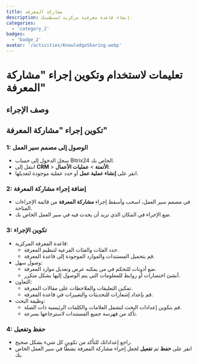 ```yaml
---
title: مشاركة المعرفة
description: إنشاء قاعدة معرفية مركزية لمنظمتك.
categories: 
  - 'category_2'
badges: 
  - 'badge_2'
avatar: '/activities/KnowledgeSharing.webp'
---
```

# تعليمات لاستخدام وتكوين إجراء "مشاركة المعرفة"

## وصف الإجراء

## **تكوين إجراء "مشاركة المعرفة"**

### 1: الوصول إلى مصمم سير العمل
- سجل الدخول إلى حساب Bitrix24 الخاص بك.
- انتقل إلى **CRM** > **الأتمتة** > **عمليات الأعمال**.
- انقر على **إنشاء عملية عمل** أو حدد عملية موجودة لتعديلها.

### 2: إضافة إجراء مشاركة المعرفة
- في مصمم سير العمل، اسحب وأسقط إجراء **مشاركة المعرفة** من قائمة الإجراءات المتاحة.
- ضع الإجراء في المكان الذي تريد أن يحدث فيه في سير العمل الخاص بك.

### 3: تكوين الإجراء
- قاعدة المعرفة المركزية:
  - حدد الفئات والفئات الفرعية لتنظيم المعرفة.
  - قم بتحميل المستندات والموارد الموجودة إلى قاعدة المعرفة.
- وصول سهل:
  - ضع أذونات للتحكم في من يمكنه عرض وتعديل موارد المعرفة.
  - أنشئ اختصارات أو روابط للمعلومات التي يتم الوصول إليها بشكل متكرر.
- التعاون:
  - تمكين التعليقات والملاحظات على مقالات المعرفة.
  - قم بإعداد إشعارات للتحديثات والتغييرات في قاعدة المعرفة.
- وظيفة البحث:
  - قم بتكوين إعدادات البحث لتشمل العلامات والكلمات الرئيسية ذات الصلة.
  - تأكد من فهرسة جميع المستندات لاسترجاعها بسرعة.

### 4: حفظ وتفعيل
- راجع إعداداتك للتأكد من تكوين كل شيء بشكل صحيح.
- انقر على **حفظ** ثم **تفعيل** لجعل إجراء مشاركة المعرفة نشطًا في سير العمل الخاص بك.
